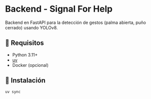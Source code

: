 # Backend - Signal For Help

Backend en FastAPI para la detección de gestos (palma abierta, puño cerrado) usando YOLOv8.

## 🚀 Requisitos
- Python 3.11+
- [uv](https://github.com/astral-sh/uv)
- Docker (opcional)

## 🔧 Instalación
```bash
uv sync
